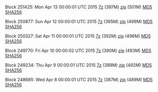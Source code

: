 Block 251425: Mon Apr 13 00:00:01 UTC 2015 [7z](https://transfer.sh/16mUDy/bootstrap.dat.20150413.7z) (397M) [zip](https://transfer.sh/1b6J83/bootstrap.dat.20150413.zip) (501M) [MD5](https://transfer.sh/UpUVG/md5.txt) [SHA256](https://transfer.sh/YYUKN/sha256.txt)

Block 250877: Sun Apr 12 00:00:01 UTC 2015 [7z](https://transfer.sh/u6E8d/bootstrap.dat.20150412.7z) (395M) [zip](https://transfer.sh/x8Ofg/bootstrap.dat.20150412.zip) (499M) [MD5](https://transfer.sh/DMlN5/md5.txt) [SHA256](https://transfer.sh/HisyQ/sha256.txt)

Block 250327: Sat Apr 11 00:00:01 UTC 2015 [7z](https://transfer.sh/evE5U/bootstrap.dat.20150411.7z) (392M) [zip](https://transfer.sh/Sg7lj/bootstrap.dat.20150411.zip) (496M) [MD5](https://transfer.sh/1cAB62/md5.txt) [SHA256](https://transfer.sh/1eo7IB/sha256.txt)

Block 249770: Fri Apr 10 00:00:02 UTC 2015 [7z](https://transfer.sh/ojTeg/bootstrap.dat.20150410.7z) (390M) [zip](https://transfer.sh/sCTZA/bootstrap.dat.20150410.zip) (493M) [MD5](https://transfer.sh/w2H13/md5.txt) [SHA256](https://transfer.sh/1aQCMv/sha256.txt)

Block 249234: Thu Apr  9 00:00:01 UTC 2015 [7z](https://transfer.sh/12Oegx/bootstrap.dat.20150409.7z) (389M) [zip](https://transfer.sh/B4YzH/bootstrap.dat.20150409.zip) (492M) [MD5](https://transfer.sh/xjPJ3/md5.txt) [SHA256](https://transfer.sh/Tk0Lb/sha256.txt)

Block 248685: Wed Apr  8 00:00:01 UTC 2015 [7z](https://transfer.sh/1cdIab/bootstrap.dat.20150408.7z) (387M) [zip](https://transfer.sh/TvNp/bootstrap.dat.20150408.zip) (489M) [MD5](https://transfer.sh/5V16p/md5.txt) [SHA256](https://transfer.sh/sSQCK/sha256.txt)
